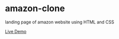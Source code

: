 # amazon-clone
landing page of amazon website using HTML and CSS

[Live Demo](https://vicky1999s.github.io/amazon-clone/)
